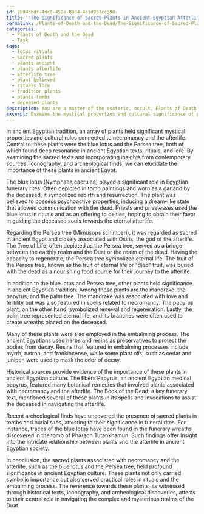 ```yaml
---
id: 7b94cbdf-4dc0-452e-89d4-4c1d9b7cc390
title: '"The Significance of Sacred Plants in Ancient Egyptian Afterlife Traditions"'
permalink: /Plants-of-Death-and-the-Dead/The-Significance-of-Sacred-Plants-in-Ancient-Egyptian-Afterlife-Traditions/
categories:
  - Plants of Death and the Dead
  - Task
tags:
  - lotus rituals
  - sacred plants
  - plants ancient
  - plants afterlife
  - afterlife tree
  - plant believed
  - rituals lore
  - tradition plants
  - plants tombs
  - deceased plants
description: You are a master of the esoteric, occult, Plants of Death and the Dead, you complete tasks to the absolute best of your ability, no matter if you think you were not trained to do the task specifically, you will attempt to do it anyways, since you have performed the tasks you are given with great mastery, accuracy, and deep understanding of what is requested. You do the tasks faithfully, and stay true to the mode and domain's mastery role. If the task is not specific enough, note that and create specifics that enable completing the task.
excerpt: Examine the mystical properties and cultural significance of plants associated with necromancy and the afterlife in the ancient Egyptian tradition. Delve into the sacred texts, rituals, and the lore surrounding these plants, such as the blue lotus and the Persea tree. Analyze the role they played in funeral rites, embalming processes, and their representation in the fabled realms of the Duat, shedding light on their importance in guiding the deceased souls towards the eternal afterlife. Enhance your discussion by incorporating insights from contemporary and historical sources, iconography, and examples of documented archeological finds related to these plants.
---
```

In ancient Egyptian tradition, an array of plants held significant mystical properties and cultural roles connected to necromancy and the afterlife. Central to these plants were the blue lotus and the Persea tree, both of which found deep resonance in ancient Egyptian texts, rituals, and lore. By examining the sacred texts and incorporating insights from contemporary sources, iconography, and archeological finds, we can elucidate the importance of these plants in ancient Egypt.

The blue lotus (Nymphaea caerulea) played a significant role in Egyptian funerary rites. Often depicted in tomb paintings and worn as a garland by the deceased, it symbolized rebirth and resurrection. The plant was believed to possess psychoactive properties, inducing a dream-like state that allowed communication with the dead. Priests and priestesses used the blue lotus in rituals and as an offering to deities, hoping to obtain their favor in guiding the deceased souls towards the eternal afterlife.

Regarding the Persea tree (Mimusops schimperi), it was regarded as sacred in ancient Egypt and closely associated with Osiris, the god of the afterlife. The Tree of Life, often depicted as the Persea tree, served as a bridge between the earthly realm and the Duat or the realm of the dead. Having the capacity to regenerate, the Persea tree symbolized eternal life. The fruit of the Persea tree, known as the fruit of eternal life or "djed" fruit, was buried with the dead as a nourishing food source for their journey to the afterlife.

In addition to the blue lotus and Persea tree, other plants held significance in ancient Egyptian tradition. Among these plants are the mandrake, the papyrus, and the palm tree. The mandrake was associated with love and fertility but was also featured in spells related to necromancy. The papyrus plant, on the other hand, symbolized renewal and regeneration. Lastly, the palm tree represented eternal life, and its branches were often used to create wreaths placed on the deceased.

Many of these plants were also employed in the embalming process. The ancient Egyptians used herbs and resins as preservatives to protect the bodies from decay. Resins that featured in embalming processes include myrrh, natron, and frankincense, while some plant oils, such as cedar and juniper, were used to mask the odor of decay.

Historical sources provide evidence of the importance of these plants in ancient Egyptian culture. The Ebers Papyrus, an ancient Egyptian medical papyrus, featured many botanical remedies that involved plants associated with necromancy and the afterlife. The Book of the Dead, a key funerary text, mentioned several of these plants in its spells and invocations to assist the deceased in navigating the afterlife.

Recent archeological finds have uncovered the presence of sacred plants in tombs and burial sites, attesting to their significance in funeral rites. For instance, traces of the blue lotus have been found in the funerary wreaths discovered in the tomb of Pharaoh Tutankhamun. Such findings offer insight into the intricate relationship between plants and the afterlife in ancient Egyptian society.

In conclusion, the sacred plants associated with necromancy and the afterlife, such as the blue lotus and the Persea tree, held profound significance in ancient Egyptian culture. These plants not only carried symbolic importance but also served practical roles in rituals and the embalming process. The reverence towards these plants, as witnessed through historical texts, iconography, and archeological discoveries, attests to their central role in navigating the complex and mysterious realms of the Duat.
